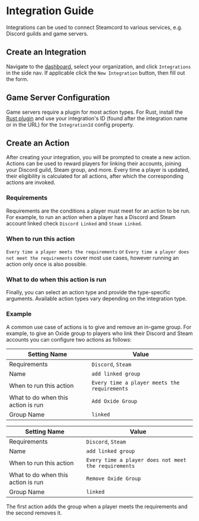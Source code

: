 # Integration Guide

Integrations can be used to connect Steamcord to various services, e.g. Discord guilds and game
servers.

## Create an Integration

Navigate to the [dashboard](https://steamcord.io/dashboard), select your organization, and click
`Integrations` in the side nav.  If applicable click the `New Integration` button, then fill out the
form.

## Game Server Configuration

Game servers require a plugin for most action types. For Rust, install the 
[Rust plugin](../integrations/rust-plugin.md) and use your integration's ID (found after the
integration name or in the URL) for the `IntegrationId` config property.

## Create an Action

After creating your integration, you will be prompted to create a new action. Actions can be used to
reward players for linking their accounts, joining your Discord guild, Steam group, and more. Every
time a player is updated, their eligibility is calculated for all actions, after which the
corresponding actions are invoked.


### Requirements

Requirements are the conditions a player must meet for an action to be run. For example, to run an 
action when a player has a Discord and Steam account linked check `Discord Linked` and `Steam Linked`.

### When to run this action

`Every time a player meets the requirements` or `Every time a player does not
meet the requirements` cover most use cases, however running an action only once is also possible.

### What to do when this action is run

Finally, you can select an action type and provide the type-specific arguments. Available action 
types vary depending on the integration type.

### Example

A common use case of actions is to give and remove an in-game group. For example, to give an Oxide
group to players who link their Discord and Steam accounts you can configure two actions as follows:

| Setting Name                       | Value                                        |
| ---------------------------------- | -------------------------------------------- |
| Requirements                       | `Discord`, `Steam`                           |
| Name                               | `add linked group`                           |
| When to run this action            | `Every time a player meets the requirements` |
| What to do when this action is run | `Add Oxide Group`                            |
| Group Name                         | `linked`                                     |

| Setting Name                       | Value                                                |
| ---------------------------------- | ---------------------------------------------------- |
| Requirements                       | `Discord`, `Steam`                                   |
| Name                               | `add linked group`                                   |
| When to run this action            | `Every time a player does not meet the requirements` |
| What to do when this action is run | `Remove Oxide Group`                                 |
| Group Name                         | `linked`                                             |

The first action adds the group when a player meets the requirements and the second removes it.
